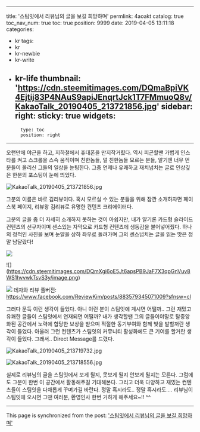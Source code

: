 
---
title: '스팀잇에서 리뷰님의 글을 보길 희망하며'
permlink: 4aoakt
catalog: true
toc_nav_num: true
toc: true
position: 9999
date: 2019-04-05 13:11:18
categories:
- kr
tags:
- kr
- kr-newbie
- kr-write
- kr-life
thumbnail: 'https://cdn.steemitimages.com/DQmaBpiVK4Ejtij83P4NAuS9apiJEnqrtJck1T7FMmuoQ8v/KakaoTalk_20190405_213721856.jpg'
sidebar:
    right:
        sticky: true
widgets:
    -
        type: toc
        position: right
---


오랜만에 야근을 하고,  지하철에서 휴대폰을 만지작거렸다.
역시 피곤할땐 가볍게 인스타를 켜고
스크롤을 스슥 움직이며 
친한놈들, 덜 친한놈들
모르는 분들, 알기엔 너무 먼 분들이 올리신 그들의 일상을 눈팅한다. 
그중 언제나 유쾌하고 재치넘치는 글로 인상깊은 한분의 포스팅이 눈에 띄었다.
 
![KakaoTalk_20190405_213721856.jpg](https://cdn.steemitimages.com/DQmaBpiVK4Ejtij83P4NAuS9apiJEnqrtJck1T7FMmuoQ8v/KakaoTalk_20190405_213721856.jpg)


그분의 이름은 바로 김리뷰이다. 혹시 모르실 수 있는 분들을 위해 잠깐 소개하자면 페이스북 페이지, 리뷰왕 김리뷰로 유명한 컨텐츠 크리에이터다.

그분의 글을 좀 더 자세히 소개하지 못하는 것이 아쉽지만, 내가 알기론 카드형 슬라이드 컨텐츠의 선구자이며 센스있는 자막으로 카드형 컨텐츠에 생동감을 불어넣어줬다. 하나의 정적인 사진을 보며 눈알을 상하 좌우로 돌려가며 그의 센스넘치는 글을 읽는 맛은 정말 남달랐다!

![](https://cdn.steemitimages.com/DQmXxwR4ErJvMU8HpBpw1g2MS6hfF6fQXaZ6gNDFXGJrfWB/image.png)

![]
(https://cdn.steemitimages.com/DQmXgi6oE5Jt6apsPB9JaF7X3qpGnVuv8WS1hvvwkTsvS3y/image.png)

![](https://cdn.steemitimages.com/DQmfNyV2mqZdegQC4aDYqyy6pGJ8jUPCsoL4DWcW2AGHqLB/image.png)
데자와 리뷰 풀버전: https://www.facebook.com/ReviewKim/posts/883579345071009?sfnsw=cl

그러다 문득 이런 생각이 들었다.
아니 이런 분이 스팀잇에 계시면 어떨까..
그런 재밌고 유쾌한 글들이 스팀잇에서 연재되면 어떨까?
내가 생각할땐 그의 글들이야말로 탈중앙화된 공간에서 노력에 합당한 보상을 받으며 적절한 동기부여와 함께 빛을 발할꺼란 생각이 들었다.  아울러 그런 컨텐츠가 스팀잇의 커뮤니티 활성화에도 큰 기여를 할거란 생각이 들었다. 
그래서.. 
Direct Message를 드렸다.

![KakaoTalk_20190405_213719732.jpg](https://cdn.steemitimages.com/DQmXWbRZyHBykLUjNLF4Vd9Xo2jPhzp7e5SnVk4bk8gZSEz/KakaoTalk_20190405_213719732.jpg)

![KakaoTalk_20190405_213718556.jpg](https://cdn.steemitimages.com/DQmcaiWwzJUE5W9sjfAXQbKwjbd4vAaL78G95dezjWye2eZ/KakaoTalk_20190405_213718556.jpg)

실제로 리뷰님의 글을 스팀잇에서 보게 될지, 
못보게 될지
안보게 될지는 모른다.
그럼에도 그분이 한번 이 공간에서 활동해주길 기대해본다.
그리고 더욱 다양하고 재밌는 컨텐츠들이 스팀잇을 다채롭게 꾸며가길 바란다.
정말 혹시라도..
정말 혹시라도....
리뷰님이 스팀잇에 오시면 그땐 여러분, 
환영인사 한번 거하게 해주세요~!! ^^

- - -

This page is synchronized from the post: ['스팀잇에서 리뷰님의 글을 보길 희망하며'](https://steemit.com/@coreabeforekorea/4aoakt)
